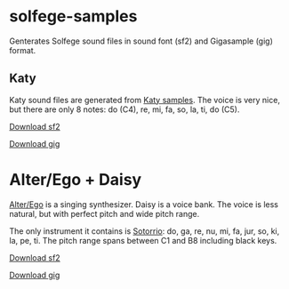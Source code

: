 # solfege-samples
Genterates Solfege sound files in sound font (sf2) and Gigasample (gig) format.

## Katy
Katy sound files are generated from [Katy samples](https://www.freesound.org/people/digifishmusic/packs/2576/). The voice is very nice, but there are only 8 notes: do (C4), re, mi, fa, so, la, ti, do (C5).

[Download sf2](https://github.com/wcgbg/solfege-samples/raw/master/samples/katy-align-100ms/katy.sf2)

[Download gig](https://github.com/wcgbg/solfege-samples/raw/master/samples/katy-align-100ms/katy.gig)

# Alter/Ego + Daisy
[Alter/Ego](http://www.plogue.com/products/alterego) is a singing synthesizer. Daisy is a voice bank. The voice is less natural, but with perfect pitch and wide pitch range.

The only instrument it contains is [Sotorrio](https://en.wikipedia.org/wiki/Solf%C3%A8ge#cite_note-Sotorrio-17): do, ga, re, nu, mi, fa, jur, so, ki, la, pe, ti. The pitch range spans between C1 and B8 including black keys.

[Download sf2](https://github.com/wcgbg/solfege-samples/raw/master/samples/tts/solfege.sf2)

[Download gig](https://github.com/wcgbg/solfege-samples/raw/master/samples/tts/solfege.gig)
